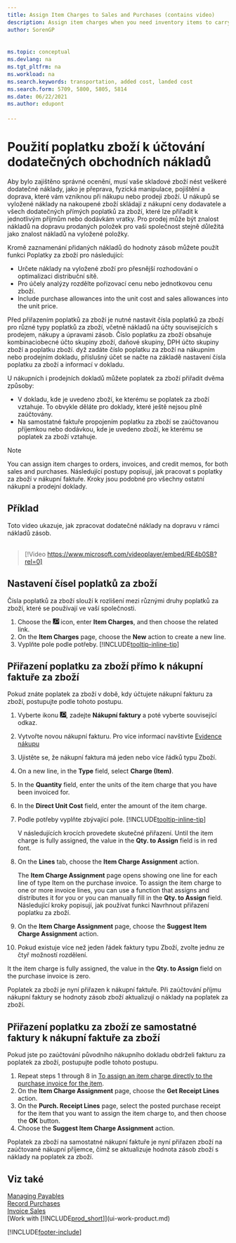 ```yaml
---
title: Assign Item Charges to Sales and Purchases (contains video)
description: Assign item charges when you need inventory items to carry added costs, such as freight and physical handling that you incur when purchasing or selling items.
author: SorenGP


ms.topic: conceptual
ms.devlang: na
ms.tgt_pltfrm: na
ms.workload: na
ms.search.keywords: transportation, added cost, landed cost
ms.search.form: 5709, 5800, 5805, 5814
ms.date: 06/22/2021
ms.author: edupont

---
```

# Použití poplatku zboží k účtování dodatečných obchodních nákladů
Aby bylo zajištěno správné ocenění, musí vaše skladové zboží nést veškeré dodatečné náklady, jako je přeprava, fyzická manipulace, pojištění a doprava, které vám vzniknou při nákupu nebo prodeji zboží. U nákupů se vyložené náklady na nakoupené zboží skládají z nákupní ceny dodavatele a všech dodatečných přímých poplatků za zboží, které lze přiřadit k jednotlivým příjmům nebo dodávkám vratky. Pro prodej může být znalost nákladů na dopravu prodaných položek pro vaši společnost stejně důležitá jako znalost nákladů na vyložené položky.

Kromě zaznamenání přidaných nákladů do hodnoty zásob můžete použít funkci Poplatky za zboží pro následující:

- Určete náklady na vyložené zboží pro přesnější rozhodování o optimalizaci distribuční sítě.
- Pro účely analýzy rozdělte pořizovací cenu nebo jednotkovou cenu zboží.
- Include purchase allowances into the unit cost and sales allowances into the unit price.

Před přiřazením poplatků za zboží je nutné nastavit čísla poplatků za zboží pro různé typy poplatků za zboží, včetně nákladů na účty souvisejících s prodejem, nákupy a úpravami zásob. Číslo poplatku za zboží obsahuje kombinaciobecné účto skupiny zboží, daňové skupiny, DPH účto skupiny zboží a poplatku zboží. dyž zadáte číslo poplatku za zboží na nákupním nebo prodejním dokladu, příslušný účet se načte na základě nastavení čísla poplatku za zboží a informací v dokladu.

U nákupních i prodejních dokladů můžete poplatek za zboží přiřadit dvěma způsoby:
- V dokladu, kde je uvedeno zboží, ke kterému se poplatek za zboží vztahuje. To obvykle děláte pro doklady, které ještě nejsou plně zaúčtovány.
- Na samostatné faktuře propojením poplatku za zboží se zaúčtovanou příjemkou nebo dodávkou, kde je uvedeno zboží, ke kterému se poplatek za zboží vztahuje.

> [!NOTE]  
> You can assign item charges to orders, invoices, and credit memos, for both sales and purchases. Následující postupy popisují, jak pracovat s poplatky za zboží v nákupní faktuře. Kroky jsou podobné pro všechny ostatní nákupní a prodejní doklady.

## Příklad
Toto video ukazuje, jak zpracovat dodatečné náklady na dopravu v rámci nákladů zásob.
<br><br>
> [!Video https://www.microsoft.com/videoplayer/embed/RE4b0SB?rel=0]

## Nastavení čísel poplatků za zboží
Čísla poplatků za zboží slouží k rozlišení mezi různými druhy poplatků za zboží, které se používají ve vaší společnosti.

1. Choose the ![Lightbulb that opens the Tell Me feature.](media/ui-search/search_small.png "Tell me what you want to do") icon, enter **Item Charges**, and then choose the related link.
2. On the **Item Charges** page, choose the **New** action to create a new line.
3. Vyplňte pole podle potřeby. [!INCLUDE[tooltip-inline-tip](includes/tooltip-inline-tip_md.md)]

## Přiřazení poplatku za zboží přímo k nákupní faktuře za zboží
Pokud znáte poplatek za zboží v době, kdy účtujete nákupní fakturu za zboží, postupujte podle tohoto postupu.

1. Vyberte ikonu ![Žárovky, která otevře funkci Řekněte Mi](media/ui-search/search_small.png "Řekněte mi, co chcete dělat"), zadejte **Nákupní faktury** a poté vyberte související odkaz.
2. Vytvořte novou nákupní fakturu. Pro více informací navštivte [Evidence nákupu](purchasing-how-record-purchases.md)
3. Ujistěte se, že nákupní faktura má jeden nebo více řádků typu Zboží.
4. On a new line, in the **Type** field, select **Charge (Item)**.
5. In the **Quantity** field, enter the units of the item charge that you have been invoiced for.
6. In the **Direct Unit Cost** field, enter the amount of the item charge.
7. Podle potřeby vyplňte zbývající pole. [!INCLUDE[tooltip-inline-tip](includes/tooltip-inline-tip_md.md)]

   V následujících krocích provedete skutečné přiřazení. Until the item charge is fully assigned, the value in the **Qty. to Assign** field is in red font.
8. On the **Lines** tab, choose the **Item Charge Assignment** action.

   The **Item Charge Assignment** page opens showing one line for each line of type Item on the purchase invoice. To assign the item charge to one or more invoice lines, you can use a function that assigns and distributes it for you or you can manually fill in the **Qty. to Assign** field. Následující kroky popisují, jak používat funkci Navrhnout přiřazení poplatku za zboží.

9. On the **Item Charge Assignment** page, choose the **Suggest Item Charge Assignment** action.
10. Pokud existuje více než jeden řádek faktury typu Zboží, zvolte jednu ze čtyř možností rozdělení.

It the item charge is fully assigned, the value in the **Qty. to Assign** field on the purchase invoice is zero.

Poplatek za zboží je nyní přiřazen k nákupní faktuře. Při zaúčtování příjmu nákupní faktury se hodnoty zásob zboží aktualizují o náklady na poplatek za zboží.

## Přiřazení poplatku za zboží ze samostatné faktury k nákupní faktuře za zboží
Pokud jste po zaúčtování původního nákupního dokladu obdrželi fakturu za poplatek za zboží, postupujte podle tohoto postupu.
1. Repeat steps 1 through 8 in [To assign an item charge directly to the purchase invoice for the item](payables-how-assign-item-charges.md#to-assign-an-item-charge-directly-to-the-purchase-invoice-for-the-item).
2. On the **Item Charge Assignment** page, choose the **Get Receipt Lines** action.
3. On the **Purch. Receipt Lines** page, select the posted purchase receipt for the item that you want to assign the item charge to, and then choose the **OK** button.
4. Choose the **Suggest Item Charge Assignment** action.

Poplatek za zboží na samostatné nákupní faktuře je nyní přiřazen zboží na zaúčtované nákupní příjemce, čímž se aktualizuje hodnota zásob zboží s náklady na poplatek za zboží.

## Viz také
[Managing Payables](payables-manage-payables.md)  
[Record Purchases](purchasing-how-record-purchases.md)  
[Invoice Sales](sales-how-invoice-sales.md)  
[Work with [!INCLUDE[prod_short](includes/prod_short.md)]](ui-work-product.md)


[!INCLUDE[footer-include](includes/footer-banner.md)]